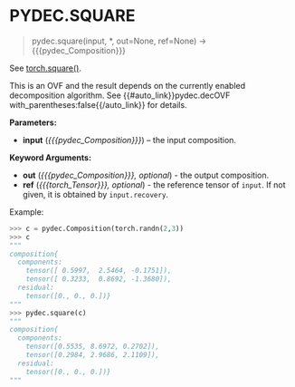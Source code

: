 # PYDEC.SQUARE
> pydec.square(input, *, out=None, ref=None) →  {{{pydec_Composition}}}

See [torch.square()](https://pytorch.org/docs/stable/generated/torch.square.html#torch.square).

This is an OVF and the result depends on the currently enabled decomposition algorithm. See {{#auto_link}}pydec.decOVF with_parentheses:false{{/auto_link}} for details.


**Parameters:**

* **input** (*{{{pydec_Composition}}}*) – the input composition.

**Keyword Arguments:**
* **out** (*{{{pydec_Composition}}}, optional*) - the output composition.
* **ref** (*{{{torch_Tensor}}}, optional*) - the reference tensor of `input`. If not given, it is obtained by `input.recovery`.

Example:
```python
>>> c = pydec.Composition(torch.randn(2,3))
>>> c
"""
composition{
  components:
    tensor([ 0.5997,  2.5464, -0.1751]),
    tensor([ 0.3233,  0.8692, -1.3680]),
  residual:
    tensor([0., 0., 0.])}
"""
>>> pydec.square(c)
"""
composition{
  components:
    tensor([0.5535, 8.6972, 0.2702]),
    tensor([0.2984, 2.9686, 2.1109]),
  residual:
    tensor([0., 0., 0.])}
"""
```